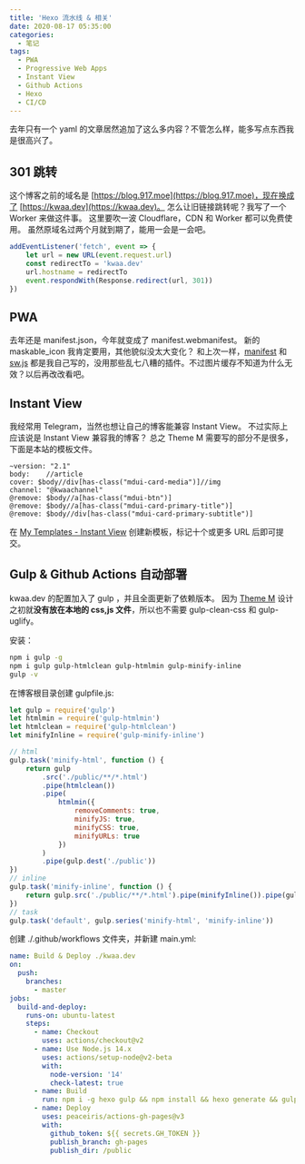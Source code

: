 ```yaml
---
title: 'Hexo 流水线 & 相关'
date: 2020-08-17 05:35:00
categories:
  - 笔记
tags:
  - PWA
  - Progressive Web Apps
  - Instant View
  - Github Actions
  - Hexo
  - CI/CD
---
```


去年只有一个 yaml 的文章居然追加了这么多内容？不管怎么样，能多写点东西我是很高兴了。

<!-- more -->

## 301 跳转

这个博客之前的域名是 [https://blog.917.moe](https://blog.917.moe)，现在换成了 [https://kwaa.dev](https://kwaa.dev)。
怎么让旧链接跳转呢？我写了一个 Worker 来做这件事。
这里要吹一波 Cloudflare，CDN 和 Worker 都可以免费使用。
虽然原域名过两个月就到期了，能用一会是一会吧。

```js
addEventListener('fetch', event => {
	let url = new URL(event.request.url)
	const redirectTo = 'kwaa.dev'
	url.hostname = redirectTo
	event.respondWith(Response.redirect(url, 301))
})
```

## PWA

去年还是 manifest.json，今年就变成了 manifest.webmanifest。
新的 maskable_icon 我肯定要用，其他貌似没太大变化？
和上次一样，[manifest](https://github.com/kwaa/kwaa.github.io/blob/master/source/manifest.webmanifest) 和 [sw.js](https://github.com/kwaa/kwaa.github.io/blob/master/source/sw.js) 都是我自己写的，没用那些乱七八糟的插件。不过图片缓存不知道为什么无效？以后再改改看吧。

## Instant View

我经常用 Telegram，当然也想让自己的博客能兼容 Instant View。
不过实际上应该说是 Instant View 兼容我的博客？
总之 Theme M 需要写的部分不是很多，下面是本站的模板文件。

```plain
~version: "2.1"
body:    //article
cover: $body//div[has-class("mdui-card-media")]//img
channel: "@kwaachannel"
@remove: $body//a[has-class("mdui-btn")]
@remove: $body//a[has-class("mdui-card-primary-title")]
@remove: $body//div[has-class("mdui-card-primary-subtitle")]
```

在 [My Templates - Instant View](https://instantview.telegram.org/my) 创建新模板，标记十个或更多 URL 后即可提交。

## Gulp & Github Actions 自动部署

kwaa.dev 的配置加入了 gulp ，并且全面更新了依赖版本。
因为 [Theme M](https://github.com/kwaa/m) 设计之初就**没有放在本地的 css,js 文件**，所以也不需要 gulp-clean-css 和 gulp-uglify。

安装：

```bash
npm i gulp -g
npm i gulp gulp-htmlclean gulp-htmlmin gulp-minify-inline
gulp -v
```

在博客根目录创建 gulpfile.js:

```js
let gulp = require('gulp')
let htmlmin = require('gulp-htmlmin')
let htmlclean = require('gulp-htmlclean')
let minifyInline = require('gulp-minify-inline')

// html
gulp.task('minify-html', function () {
	return gulp
		.src('./public/**/*.html')
		.pipe(htmlclean())
		.pipe(
			htmlmin({
				removeComments: true,
				minifyJS: true,
				minifyCSS: true,
				minifyURLs: true
			})
		)
		.pipe(gulp.dest('./public'))
})
// inline
gulp.task('minify-inline', function () {
	return gulp.src('./public/**/*.html').pipe(minifyInline()).pipe(gulp.dest('./public'))
})
// task
gulp.task('default', gulp.series('minify-html', 'minify-inline'))
```

创建 ./.github/workflows 文件夹，并新建 main.yml:

```yaml
name: Build & Deploy ./kwaa.dev
on:
  push:
    branches:
      - master
jobs:
  build-and-deploy:
    runs-on: ubuntu-latest
    steps:
      - name: Checkout
        uses: actions/checkout@v2
      - name: Use Node.js 14.x
        uses: actions/setup-node@v2-beta
        with:
          node-version: '14'
          check-latest: true
      - name: Build
        run: npm i -g hexo gulp && npm install && hexo generate && gulp
      - name: Deploy
        uses: peaceiris/actions-gh-pages@v3
        with:
          github_token: ${{ secrets.GH_TOKEN }}
          publish_branch: gh-pages
          publish_dir: /public
```
